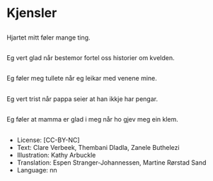 # Kjensler

##
Hjartet mitt føler mange ting.

##
Eg vert glad når bestemor fortel oss historier om kvelden.

##
Eg føler meg tullete når eg leikar med venene mine.

##
Eg vert trist når pappa seier at han ikkje har pengar.

##
Eg føler at mamma er glad i meg når ho gjev meg ein klem.

##
* License: [CC-BY-NC]
* Text: Clare Verbeek, Thembani Dladla, Zanele Buthelezi
* Illustration: Kathy Arbuckle
* Translation: Espen Stranger-Johannessen, Martine Rørstad Sand
* Language: nn
